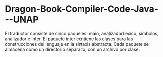 # Dragon-Book-Compiler-Code-Java---UNAP
El traductor consiste de cinco paquetes: main, analizadorLexico, simbolos, analizador e inter. El paquete inter contiene las clases para las construcciones del lenguaje en la sintaxis abstracta. Cada paquete se almacena como un directorio separado, con un archivo por clase.
